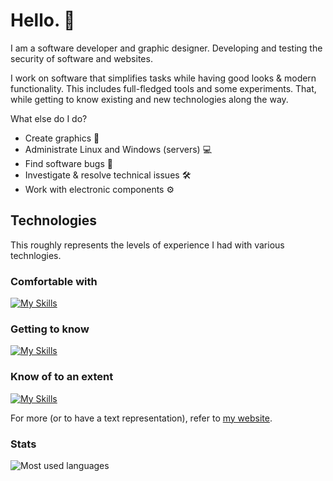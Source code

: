 # Hello. 👋

I am a software developer and graphic designer.
Developing and testing the security of software and websites.

I work on software that simplifies tasks while having good looks & modern functionality. This includes full-fledged tools and some experiments. That, while getting to know existing and new technologies along the way.

What else do I do?

-   Create graphics 🎨
-   Administrate Linux and Windows (servers) 💻
-   Find software bugs 🐛
-   Investigate & resolve technical issues 🛠
-   Work with electronic components ⚙

## Technologies

This roughly represents the levels of experience I had with various technlogies.

### Comfortable with
[![My Skills](https://skillicons.dev/icons?i=rust,flutter,dart,php,python,typescript,sass,html,css,javascript,nodejs,mysql,sqlite,linux,git,nginx,cloudflare,markdown,raspberrypi,vscode,webpack,regex,github,bash,svg&perline=6)](https://skillicons.dev)

### Getting to know
[![My Skills](https://skillicons.dev/icons?i=webassembly,golang&perline=6)](https://skillicons.dev)

### Know of to an extent
[![My Skills](https://skillicons.dev/icons?i=c,cpp,cs,java,androidstudio,visualstudio,powershell,azure,blender,discordbots&perline=6)](https://skillicons.dev)

For more (or to have a text representation), refer to [my website](https://uint.dev/).

### Stats

<img src="https://github-readme-stats-git-masterrstaa-rickstaa.vercel.app/api/top-langs?username=uintdev&langs_count=8&hide=c,c%2B%2B,makefile,assembly,cmake,objective-c,swift,ruby,kotlin,ejs,html&show_icons=true&layout=compact&bg_color=242424&text_color=ffffff&title_color=ffffff&border_radius=20&hide_border=true" alt="Most used languages">
